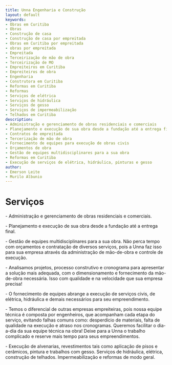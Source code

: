 ```yaml
---
title: Unna Engenharia e Construção
layout: default
keywords:
- Obras em Curitiba
- Obras
- Construção de casa
- Construção de casa por empreitada
- Obras em Curitiba por empreitada
- obras por empreitada
- Empreitada
- Terceirização de mão de obra
- Terceirização de MO
- Empreiteiros em Curitiba
- Empreiteiros de obra
- Engenharia
- Construtora em Curitiba
- Reformas em Curitiba
- Reformas
- Serviços de elétrica
- Serviços de hidráulica
- Serviços de gesso
- Serviços de impermeabilização
- Telhados em Curitiba
description:
- Administração e gerenciamento de obras residenciais e comerciais
- Planejamento e execução de sua obra desde a fundação até a entrega final
- Contratos de empreitada
- Tercerização de mão de obra
- Fornecimento de equipes para execução de obras civis
- Orçamentos de obra
- Gestão de equipes multidisciplinares para a sua obra
- Reformas em Curitiba
- Execução de serviços de elétrica, hidráulica, pinturas e gesso
author:
- Emerson Leite
- Murilo Albunio
---
```


# Serviços

<p class="service-description">- Administração e gerenciamento de obras residenciais e comerciais.</p>
<p class="service-description">- Planejamento e execução de sua obra desde a fundação até a entrega final.</p>
<p class="service-description">- Gestão de equipes multidisciplinares para a sua obra. Não perca tempo com orçamentos e contratação de diversos serviços, pois a Unna faz isso para sua empresa através da administração de mão-de-obra e controle de execução.</p>
<p class="service-description">- Analisamos projetos, processo construtivo e cronograma para apresentar a solução mais adequada, com o dimensionamento e fornecimento da mão-de-obra necessária. Isso com qualidade e na velocidade que sua empresa precisa!</p>
<p class="service-description" >- O fornecimento de equipes abrange a execução de serviços civis, de elétrica, hidráulica e demais necessários para seu empreendimento.</p>
<p class="service-description">- Temos o diferencial de outras empresas empreiteiras, pois nossa equipe técnica é composta por engenheiros, que acompanham cada etapa do serviço, evitando falhas comuns como: desperdício de materiais, falta de qualidade na execução e atraso nos cronogramas. Queremos facilitar o dia-a-dia da sua equipe técnica na obra! Deixe para a Unna o trabalho complicado e reserve mais tempo para seus empreendimentos.</p>
<p class="service-description">- Execução de alvenarias, revestimentos tais como aplicação de pisos e cerâmicos, pintura e trabalhos com gesso. Serviços de hidráulica, elétrica, construção de telhados. Impermeabilização e reformas de modo geral. </p>